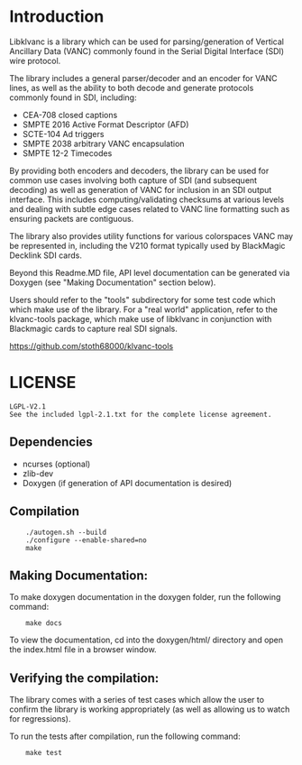 # Introduction

Libklvanc is a library which can be used for parsing/generation of Vertical
Ancillary Data (VANC) commonly found in the Serial Digital Interface (SDI) wire protocol.

The library includes a general parser/decoder and an encoder for
VANC lines, as well as the ability to both decode and generate protocols
commonly found in SDI, including:
- CEA-708 closed captions
- SMPTE 2016 Active Format Descriptor (AFD)
- SCTE-104 Ad triggers
- SMPTE 2038 arbitrary VANC encapsulation
- SMPTE 12-2 Timecodes

By providing both encoders and decoders, the library can be used for common
use cases involving both capture of SDI (and subsequent decoding) as well as
generation of VANC for inclusion in an SDI output interface.  This includes
computing/validating checksums at various levels and dealing with subtle edge
cases related to VANC line formatting such as ensuring packets are contiguous.
 
The library also provides utility functions for various colorspaces VANC
may be represented in, including the V210 format typically used by
BlackMagic Decklink SDI cards.

Beyond this Readme.MD file, API level documentation can be generated via
Doxygen (see "Making Documentation" section below).

Users should refer to the "tools" subdirectory for some test code which
which make use of the library.  For a "real world" application, refer to
the klvanc-tools package, which make use of libklvanc in conjunction with
Blackmagic cards to capture real SDI signals.

https://github.com/stoth68000/klvanc-tools

# LICENSE

	LGPL-V2.1
	See the included lgpl-2.1.txt for the complete license agreement.

## Dependencies
* ncurses (optional)
* zlib-dev
* Doxygen (if generation of API documentation is desired)

## Compilation

        ./autogen.sh --build
        ./configure --enable-shared=no
        make

## Making Documentation:
To make doxygen documentation in the doxygen folder, run the following command:

        make docs

To view the documentation, cd into the doxygen/html/ directory and open the index.html file in a browser window.
## Verifying the compilation:
The library comes with a series of test cases which allow the user to confirm
the library is working appropriately (as well as allowing us to watch for
regressions).

To run the tests after compilation, run the following command:

        make test
